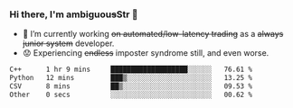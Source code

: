 ### Hi there, I'm ambiguou~~s~~Str 👋

<!--
**ambiguoustexture/ambiguoustexture** is a ✨ _special_ ✨ repository because its `README.md` (this file) appears on your GitHub profile.

Here are some ideas to get you started:
-->
- 🔭 I’m currently working ~~on automated/low-latency trading~~ as a ~~always junior system~~ developer.
- :worried: Experiencing ~~endless~~ imposter syndrome still, and even worse.

<!--START_SECTION:waka-->

```txt
C++      1 hr 9 mins     ███████████████████░░░░░░   76.61 %
Python   12 mins         ███▒░░░░░░░░░░░░░░░░░░░░░   13.25 %
CSV      8 mins          ██▒░░░░░░░░░░░░░░░░░░░░░░   09.53 %
Other    0 secs          ░░░░░░░░░░░░░░░░░░░░░░░░░   00.62 %
```

<!--END_SECTION:waka-->
